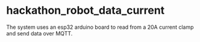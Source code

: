 # hackathon_robot_data_current
The system uses an esp32 arduino board to read from a 20A current clamp and send data over MQTT.
